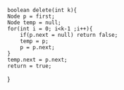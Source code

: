     boolean delete(int k){
	Node p = first;
	Node temp = null;
	for(int i = 0; i<k-1 ;i++){
		if(p.next = null) return false;
		temp = p;
		p = p.next;
	}
	temp.next = p.next;
	return = true;
}
		
